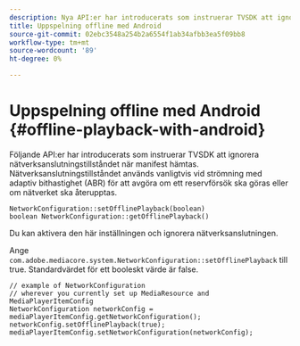 ```yaml
---
description: Nya API:er har introducerats som instruerar TVSDK att ignorera nätverksanslutningsstatus när manifest hämtas.
title: Uppspelning offline med Android
source-git-commit: 02ebc3548a254b2a6554f1ab34afbb3ea5f09bb8
workflow-type: tm+mt
source-wordcount: '89'
ht-degree: 0%

---
```


# Uppspelning offline med Android {#offline-playback-with-android}

Följande API:er har introducerats som instruerar TVSDK att ignorera nätverksanslutningstillståndet när manifest hämtas. Nätverksanslutningstillståndet används vanligtvis vid strömning med adaptiv bithastighet (ABR) för att avgöra om ett reservförsök ska göras eller om nätverket ska återupptas.

```
NetworkConfiguration::setOfflinePlayback(boolean)
boolean NetworkConfiguration::getOfflinePlayback()
```

Du kan aktivera den här inställningen och ignorera nätverksanslutningen.

Ange `com.adobe.mediacore.system.NetworkConfiguration::setOfflinePlayback` till true. Standardvärdet för ett booleskt värde är false.

```
// example of NetworkConfiguration
// wherever you currently set up MediaResource and MediaPlayerItemConfig
NetworkConfiguration networkConfig = mediaPlayerItemConfig.getNetworkConfiguration();
networkConfig.setOfflinePlayback(true);
mediaPlayerItemConfig.setNetworkConfiguration(networkConfig);
```
